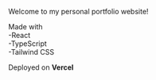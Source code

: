 Welcome to my personal portfolio website!

Made with  
-React  
-TypeScript  
-Tailwind CSS  
  
Deployed on **Vercel**